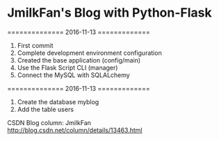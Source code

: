# JmilkFan's Blog with Python-Flask

============== 2016-11-13 =============<br>
1. First commit <br>
2. Complete development environment configuration<br>
3. Created the base application (config/main)<br>
4. Use the Flask Script CLI (manager)<br>
5. Connect the MySQL with SQLALchemy

============== 2016-11-13 =============<br>
1. Create the database myblog<br>
2. Add the table users<br>


CSDN Blog column: JmilkFan http://blog.csdn.net/column/details/13463.html<br>
